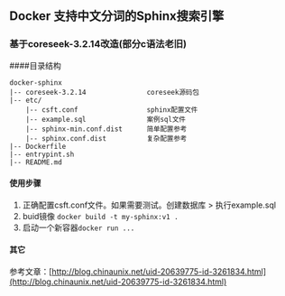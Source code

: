 ## Docker 支持中文分词的Sphinx搜索引擎 
### 基于coreseek-3.2.14改造(部分c语法老旧) 

####目录结构

```
docker-sphinx
|-- coreseek-3.2.14               coreseek源码包 
|-- etc/     
    |-- csft.conf                 sphinx配置文件
    |-- example.sql               案例sql文件
    |-- sphinx-min.conf.dist      简单配置参考
    |-- sphinx.conf.dist          复杂配置参考
|-- Dockerfile
|-- entrypint.sh
|-- README.md
```
#### 使用步骤

1. 正确配置csft.conf文件。如果需要测试。创建数据库 > 执行example.sql
2. buid镜像 `docker build -t my-sphinx:v1 .`
3. 启动一个新容器`docker run ...`

#### 其它
参考文章：[http://blog.chinaunix.net/uid-20639775-id-3261834.html](http://blog.chinaunix.net/uid-20639775-id-3261834.html)

